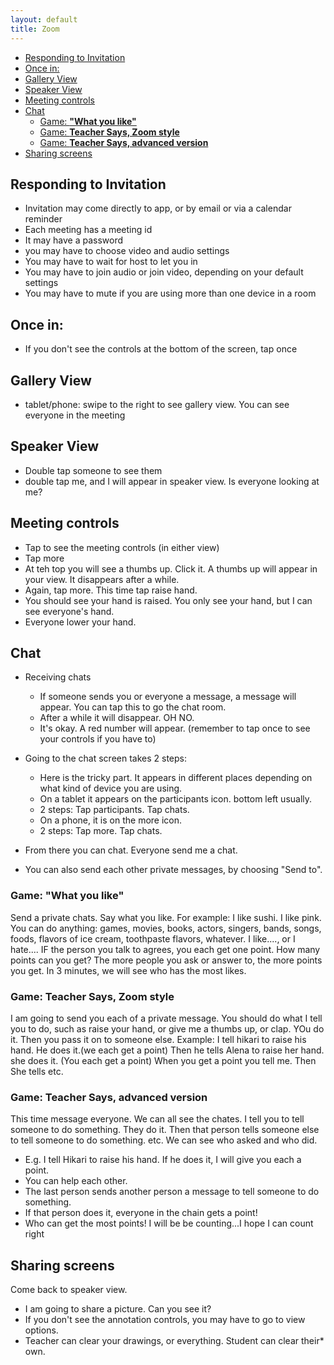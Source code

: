 ```yaml
---
layout: default
title: Zoom
---
```

* [Responding to Invitation](#responding-to-invitation)
* [Once in:](#once-in)
* [Gallery View](#gallery-view)
* [Speaker View](#speaker-view)
* [Meeting controls](#meeting-controls)
* [Chat](#chat)
  * [Game: **"What you like"**](#game-what-you-like)
  * [Game: **Teacher Says, Zoom style**](#game-teacher-says-zoom-style)
  * [Game: **Teacher Says, advanced version**](#game-teacher-says-advanced-version)
* [Sharing screens](#sharing-screens)

## Responding to Invitation

* Invitation may come directly to app, or by email or via a calendar reminder
* Each meeting has a meeting id
* It may have a password
* you may have to choose video and audio settings
* You may have to wait for host to let you in 
* You may have to join audio or join video, depending on your default settings
* You may have to mute if you are using more than one device in a room

## Once in:

* If you don't see the controls at the bottom of the screen, tap once 

## Gallery View

* tablet/phone: swipe to the right to see gallery view. You can see everyone in the meeting

## Speaker View

* Double tap someone to see them
* double tap me, and I will appear in speaker view. Is everyone looking at me?

## Meeting controls

* Tap to see the meeting controls (in either view)
* Tap more
* At teh top you will see a thumbs up. Click it. A thumbs up will appear in your view. It disappears after a while.
* Again, tap more. This time tap raise hand.
* You should see your hand is raised. You only see your hand, but I can see everyone's hand.
* Everyone lower your hand.

## Chat

* Receiving chats
    * If someone sends you or everyone a message, a message will appear. You can tap this to go the chat room.
    * After a while it will disappear. OH NO.
    * It's okay. A red number will appear. (remember to tap once to see your controls if you have to)

* Going to the chat screen takes 2 steps:
    * Here is the tricky part. It appears in different places depending on what kind of device you are using. 
    * On a tablet it appears on the participants icon. bottom left usually.
    * 2 steps: Tap participants. Tap chats.
    * On a phone, it is on the more icon.
    * 2 steps: Tap more. Tap chats.

* From there you can chat. Everyone send me a chat.

* You can also send each other private messages, by choosing "Send to". 

### Game: **"What you like"**

Send a private chats. Say what you like. For example: I like sushi. I like pink. You can do anything: games, movies, books, actors, singers, bands, songs, foods, flavors of ice cream, toothpaste flavors, whatever. I like...., or I hate.... IF the person you talk to agrees, you each get one point. How many points can you get? The more people you ask or answer to, the more points you get. In 3 minutes, we will see who has the most likes.

### Game: **Teacher Says, Zoom style**

I am going to send you each of a private message. You should do what I tell you to do, such as raise your hand, or give me a thumbs up, or clap. YOu do it. Then you pass it on to someone else. Example: I tell hikari to raise his hand. He does it.(we each get a point) Then he tells Alena to raise her hand. she does it. (You each get a point) When you get a point you tell me. Then She tells etc.

### Game: **Teacher Says, advanced version** 

This time message everyone. We can all see the chates. I tell you to tell someone to do something. They do it. Then that person tells someone else to tell someone to do something. etc. We can see who asked and who did.

* E.g. I tell Hikari to raise his hand. If he does it, I will give you each a point. 
* You can help each other. 
* The last person sends another person a message to tell someone to do something. 
* If that person does it, everyone in the chain gets a point! 
* Who can get the most points! I will be be counting...I hope I can count right 


## Sharing screens

Come back to speaker view.

* I am going to share a picture. Can you see it?
* If you don't see the annotation controls, you may have to go to view options. 
* Teacher can clear your drawings, or everything. Student can clear their* own. 

